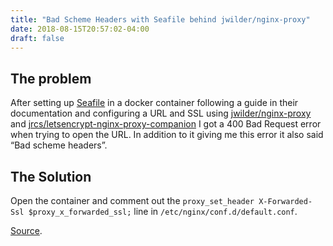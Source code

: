 ```yaml
---
title: "Bad Scheme Headers with Seafile behind jwilder/nginx-proxy"
date: 2018-08-15T20:57:02-04:00
draft: false
---
```


## The problem  
After setting up [Seafile](https://seafile.com/) in a docker container following a guide in their documentation and configuring a URL and SSL using [jwilder/nginx-proxy](https://hub.docker.com/r/jwilder/nginx-proxy/) and [jrcs/letsencrypt-nginx-proxy-companion](https://hub.docker.com/r/jrcs/letsencrypt-nginx-proxy-companion/) I got a 400 Bad Request error when trying to open the URL.
In addition to it giving me this error it also said “Bad scheme headers”.

## The Solution  
Open the container and comment out the `proxy_set_header X-Forwarded-Ssl $proxy_x_forwarded_ssl;` line in `/etc/nginx/conf.d/default.conf`.

[Source](https://groups.google.com/forum/#!topic/nginx-proxy/T-B3HCpY1ug).
